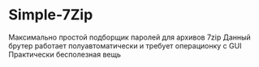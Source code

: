 # Simple-7Zip
Максимально простой подборщик паролей для архивов 7zip
Данный брутер работает полуавтоматически и требует операционку с GUI
Практически бесполезная вещь
